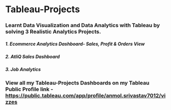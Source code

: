 # Tableau-Projects

### Learnt Data Visualization and Data Analytics with Tableau by solving 3 Realistic Analytics Projects.

  ##### 1. Ecommerce Analytics Dashboard- Sales, Profit & Orders View   
  ##### 2. AtliQ Sales Dashboard       
  ##### 3. Job Analytics

### View all my Tableau-Projects Dashboards on my Tableau Public Profile link - https://public.tableau.com/app/profile/anmol.srivastav7012/vizzes
